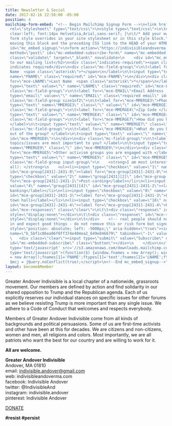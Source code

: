 ```yaml
---
title: Newsletter & Social
date: 2017-02-16 22:58:00 -05:00
position: 4
mailchimp-form-embed: "<!-- Begin Mailchimp Signup Form -->\n<link href=\"//cdn-images.mailchimp.com/embedcode/classic-10_7.css\"
  rel=\"stylesheet\" type=\"text/css\">\n<style type=\"text/css\">\n\t#mc_embed_signup{background:#fff;
  clear:left; font:14px Helvetica,Arial,sans-serif; }\n\t/* Add your own Mailchimp
  form style overrides in your site stylesheet or in this style block.\n\t   We recommend
  moving this block and the preceding CSS link to the HEAD of your HTML file. */\n</style>\n<div
  id=\"mc_embed_signup\">\n<form action=\"https://indivisibleandoverma.us16.list-manage.com/subscribe/post?u=5bf1c06ea06f0ff374e404ea2&amp;id=649e846679\"
  method=\"post\" id=\"mc-embedded-subscribe-form\" name=\"mc-embedded-subscribe-form\"
  class=\"validate\" target=\"_blank\" novalidate>\n    <div id=\"mc_embed_signup_scroll\">\n\t<h2>Subscribe
  to our mailing list</h2>\n<div class=\"indicates-required\"><span class=\"asterisk\">*</span>
  indicates required</div>\n<div class=\"mc-field-group\">\n\t<label for=\"mce-FNAME\">First
  Name  <span class=\"asterisk\">*</span>\n</label>\n\t<input type=\"text\" value=\"\"
  name=\"FNAME\" class=\"required\" id=\"mce-FNAME\">\n</div>\n<div class=\"mc-field-group\">\n\t<label
  for=\"mce-LNAME\">Last Name  <span class=\"asterisk\">*</span>\n</label>\n\t<input
  type=\"text\" value=\"\" name=\"LNAME\" class=\"required\" id=\"mce-LNAME\">\n</div>\n<div
  class=\"mc-field-group\">\n\t<label for=\"mce-EMAIL\">Email Address  <span class=\"asterisk\">*</span>\n</label>\n\t<input
  type=\"email\" value=\"\" name=\"EMAIL\" class=\"required email\" id=\"mce-EMAIL\">\n</div>\n<div
  class=\"mc-field-group size1of2\">\n\t<label for=\"mce-MMERGE3\">Phone Number </label>\n\t<input
  type=\"text\" name=\"MMERGE3\" class=\"\" value=\"\" id=\"mce-MMERGE3\">\n</div>\n<div
  class=\"mc-field-group\">\n\t<label for=\"mce-MMERGE4\">Zip Code </label>\n\t<input
  type=\"text\" value=\"\" name=\"MMERGE4\" class=\"\" id=\"mce-MMERGE4\">\n</div>\n<div
  class=\"mc-field-group\">\n\t<label for=\"mce-MMERGE7\">How did you hear of us?
  </label>\n\t<input type=\"text\" value=\"\" name=\"MMERGE7\" class=\"\" id=\"mce-MMERGE7\">\n</div>\n<div
  class=\"mc-field-group\">\n\t<label for=\"mce-MMERGE8\">What do you hope to get
  out of the group? </label>\n\t<input type=\"text\" value=\"\" name=\"MMERGE8\" class=\"\"
  id=\"mce-MMERGE8\">\n</div>\n<div class=\"mc-field-group\">\n\t<label for=\"mce-MMERGE9\">What
  topics/issues are most important to you? </label>\n\t<input type=\"text\" value=\"\"
  name=\"MMERGE9\" class=\"\" id=\"mce-MMERGE9\">\n</div>\n<div class=\"mc-field-group\">\n\t<label
  for=\"mce-MMERGE5\">Other activism groups you are engaged with </label>\n\t<input
  type=\"text\" value=\"\" name=\"MMERGE5\" class=\"\" id=\"mce-MMERGE5\">\n</div>\n<div
  class=\"mc-field-group input-group\">\n    <strong>I am most interested in (select
  all): </strong>\n    <ul><li><input type=\"checkbox\" value=\"1\" name=\"group[2431][1]\"
  id=\"mce-group[2431]-2431-0\"><label for=\"mce-group[2431]-2431-0\">Canvassing</label></li>\n<li><input
  type=\"checkbox\" value=\"2\" name=\"group[2431][2]\" id=\"mce-group[2431]-2431-1\"><label
  for=\"mce-group[2431]-2431-1\">Post-carding</label></li>\n<li><input type=\"checkbox\"
  value=\"4\" name=\"group[2431][4]\" id=\"mce-group[2431]-2431-2\"><label for=\"mce-group[2431]-2431-2\">Test
  banking</label></li>\n<li><input type=\"checkbox\" value=\"8\" name=\"group[2431][8]\"
  id=\"mce-group[2431]-2431-3\"><label for=\"mce-group[2431]-2431-3\">Lobby days and
  town halls</label></li>\n<li><input type=\"checkbox\" value=\"16\" name=\"group[2431][16]\"
  id=\"mce-group[2431]-2431-4\"><label for=\"mce-group[2431]-2431-4\">Protests</label></li>\n</ul>\n</div>\n\t<div
  id=\"mce-responses\" class=\"clear\">\n\t\t<div class=\"response\" id=\"mce-error-response\"
  style=\"display:none\"></div>\n\t\t<div class=\"response\" id=\"mce-success-response\"
  style=\"display:none\"></div>\n\t</div>    <!-- real people should not fill this
  in and expect good things - do not remove this or risk form bot signups-->\n    <div
  style=\"position: absolute; left: -5000px;\" aria-hidden=\"true\"><input type=\"text\"
  name=\"b_5bf1c06ea06f0ff374e404ea2_649e846679\" tabindex=\"-1\" value=\"\"></div>\n
  \   <div class=\"clear\"><input type=\"submit\" value=\"Subscribe\" name=\"subscribe\"
  id=\"mc-embedded-subscribe\" class=\"button\"></div>\n    </div>\n</form>\n</div>\n<script
  type='text/javascript' src='//s3.amazonaws.com/downloads.mailchimp.com/js/mc-validate.js'></script><script
  type='text/javascript'>(function($) {window.fnames = new Array(); window.ftypes
  = new Array();fnames[1]='FNAME';ftypes[1]='text';fnames[2]='LNAME';ftypes[2]='text';fnames[0]='EMAIL';ftypes[0]='email';fnames[3]='MMERGE3';ftypes[3]='phone';fnames[4]='MMERGE4';ftypes[4]='zip';fnames[6]='MMERGE6';ftypes[6]='url';fnames[7]='MMERGE7';ftypes[7]='text';fnames[8]='MMERGE8';ftypes[8]='text';fnames[9]='MMERGE9';ftypes[9]='text';fnames[5]='MMERGE5';ftypes[5]='text';}(jQuery));var
  $mcj = jQuery.noConflict(true);</script>\n<!--End mc_embed_signup-->"
layout: becomeAMember
---
```


Greater Andover Indivisible is a local chapter of a nationwide, grassroots movement. Our members are defined by action and find solidarity in our shared opposition to Trump and the Republican agenda. Each of us explicitly reserves our individual stances on specific issues for other forums as we believe resisting Trump is more important than any single issue. We adhere to a Code of Conduct that welcomes and respects everybody.

Members of Greater Andover Indivisible come from all kinds of backgrounds and political persuasions. Some of us are first-time activists and other have been at this for decades. We are citizens and non-citizens, women and men, all religions and colors. Most importantly, we are all patriots who want the best for our country and are willing to work for it.

**All are welcome.**

**Greater Andover Indivisible** <BR>
Andover, MA 01810 <BR>
email: indivisible.andover@gmail.com <BR>
web: indivisibleandoverma.com <BR>
facebook: Indivisible Andover <BR>
twitter: @IndivisibleAnd <BR>
instagram: indivisible.andover <BR>
pinterest: Indivisible Andover <BR>

[DONATE](https://bit.ly/2QGIEq9)

**#resist   #persist**
